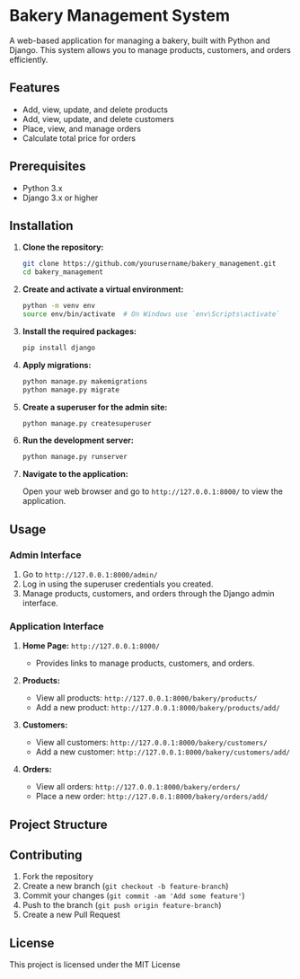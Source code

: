 # Bakery Management System

A web-based application for managing a bakery, built with Python and Django. This system allows you to manage products, customers, and orders efficiently.

## Features

- Add, view, update, and delete products
- Add, view, update, and delete customers
- Place, view, and manage orders
- Calculate total price for orders

## Prerequisites

- Python 3.x
- Django 3.x or higher

## Installation

1. **Clone the repository:**

    ```bash
    git clone https://github.com/yourusername/bakery_management.git
    cd bakery_management
    ```

2. **Create and activate a virtual environment:**

    ```bash
    python -m venv env
    source env/bin/activate  # On Windows use `env\Scripts\activate`
    ```

3. **Install the required packages:**

    ```bash
    pip install django
    ```

4. **Apply migrations:**

    ```bash
    python manage.py makemigrations
    python manage.py migrate
    ```

5. **Create a superuser for the admin site:**

    ```bash
    python manage.py createsuperuser
    ```

6. **Run the development server:**

    ```bash
    python manage.py runserver
    ```

7. **Navigate to the application:**

    Open your web browser and go to `http://127.0.0.1:8000/` to view the application.

## Usage

### Admin Interface

1. Go to `http://127.0.0.1:8000/admin/`
2. Log in using the superuser credentials you created.
3. Manage products, customers, and orders through the Django admin interface.

### Application Interface

1. **Home Page:** `http://127.0.0.1:8000/`
   - Provides links to manage products, customers, and orders.

2. **Products:**
   - View all products: `http://127.0.0.1:8000/bakery/products/`
   - Add a new product: `http://127.0.0.1:8000/bakery/products/add/`

3. **Customers:**
   - View all customers: `http://127.0.0.1:8000/bakery/customers/`
   - Add a new customer: `http://127.0.0.1:8000/bakery/customers/add/`

4. **Orders:**
   - View all orders: `http://127.0.0.1:8000/bakery/orders/`
   - Place a new order: `http://127.0.0.1:8000/bakery/orders/add/`

## Project Structure


## Contributing

1. Fork the repository
2. Create a new branch (`git checkout -b feature-branch`)
3. Commit your changes (`git commit -am 'Add some feature'`)
4. Push to the branch (`git push origin feature-branch`)
5. Create a new Pull Request

## License

This project is licensed under the MIT License 

